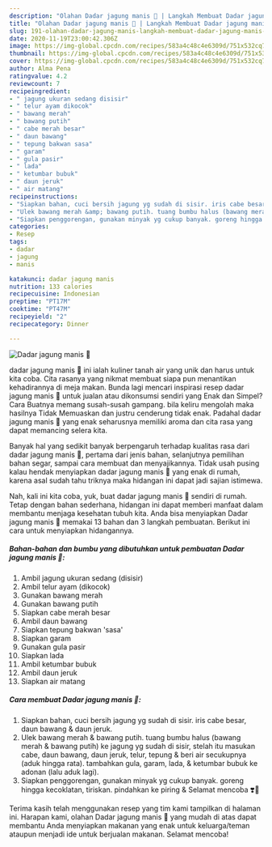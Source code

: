```yaml
---
description: "Olahan Dadar jagung manis 🌽 | Langkah Membuat Dadar jagung manis 🌽 Yang Sedap"
title: "Olahan Dadar jagung manis 🌽 | Langkah Membuat Dadar jagung manis 🌽 Yang Sedap"
slug: 191-olahan-dadar-jagung-manis-langkah-membuat-dadar-jagung-manis-yang-sedap
date: 2020-11-19T23:00:42.306Z
image: https://img-global.cpcdn.com/recipes/583a4c48c4e6309d/751x532cq70/dadar-jagung-manis-🌽-foto-resep-utama.jpg
thumbnail: https://img-global.cpcdn.com/recipes/583a4c48c4e6309d/751x532cq70/dadar-jagung-manis-🌽-foto-resep-utama.jpg
cover: https://img-global.cpcdn.com/recipes/583a4c48c4e6309d/751x532cq70/dadar-jagung-manis-🌽-foto-resep-utama.jpg
author: Alma Pena
ratingvalue: 4.2
reviewcount: 7
recipeingredient:
- " jagung ukuran sedang disisir"
- " telur ayam dikocok"
- " bawang merah"
- " bawang putih"
- " cabe merah besar"
- " daun bawang"
- " tepung bakwan sasa"
- " garam"
- " gula pasir"
- " lada"
- " ketumbar bubuk"
- " daun jeruk"
- " air matang"
recipeinstructions:
- "Siapkan bahan, cuci bersih jagung yg sudah di sisir. iris cabe besar, daun bawang &amp; daun jeruk."
- "Ulek bawang merah &amp; bawang putih. tuang bumbu halus (bawang merah &amp; bawang putih) ke jagung yg sudah di sisir, stelah itu masukan cabe, daun bawang, daun jeruk, telur, tepung &amp; beri air secukupnya (aduk hingga rata). tambahkan gula, garam, lada, &amp; ketumbar bubuk ke adonan (lalu aduk lagi)."
- "Siapkan penggorengan, gunakan minyak yg cukup banyak. goreng hingga kecoklatan, tiriskan. pindahkan ke piring &amp; Selamat mencoba ❣️🥰"
categories:
- Resep
tags:
- dadar
- jagung
- manis

katakunci: dadar jagung manis 
nutrition: 133 calories
recipecuisine: Indonesian
preptime: "PT17M"
cooktime: "PT47M"
recipeyield: "2"
recipecategory: Dinner

---
```



![Dadar jagung manis 🌽](https://img-global.cpcdn.com/recipes/583a4c48c4e6309d/751x532cq70/dadar-jagung-manis-🌽-foto-resep-utama.jpg)


dadar jagung manis 🌽 ini ialah kuliner tanah air yang unik dan harus untuk kita coba. Cita rasanya yang nikmat membuat siapa pun menantikan kehadirannya di meja makan.
Bunda lagi mencari inspirasi resep dadar jagung manis 🌽 untuk jualan atau dikonsumsi sendiri yang Enak dan Simpel? Cara Buatnya memang susah-susah gampang. bila keliru mengolah maka hasilnya Tidak Memuaskan dan justru cenderung tidak enak. Padahal dadar jagung manis 🌽 yang enak seharusnya memiliki aroma dan cita rasa yang dapat memancing selera kita.

Banyak hal yang sedikit banyak berpengaruh terhadap kualitas rasa dari dadar jagung manis 🌽, pertama dari jenis bahan, selanjutnya pemilihan bahan segar, sampai cara membuat dan menyajikannya. Tidak usah pusing kalau hendak menyiapkan dadar jagung manis 🌽 yang enak di rumah, karena asal sudah tahu triknya maka hidangan ini dapat jadi sajian istimewa.




Nah, kali ini kita coba, yuk, buat dadar jagung manis 🌽 sendiri di rumah. Tetap dengan bahan sederhana, hidangan ini dapat memberi manfaat dalam membantu menjaga kesehatan tubuh kita. Anda bisa menyiapkan Dadar jagung manis 🌽 memakai 13 bahan dan 3 langkah pembuatan. Berikut ini cara untuk menyiapkan hidangannya.

<!--inarticleads1-->

##### Bahan-bahan dan bumbu yang dibutuhkan untuk pembuatan Dadar jagung manis 🌽:

1. Ambil  jagung ukuran sedang (disisir)
1. Ambil  telur ayam (dikocok)
1. Gunakan  bawang merah
1. Gunakan  bawang putih
1. Siapkan  cabe merah besar
1. Ambil  daun bawang
1. Siapkan  tepung bakwan &#39;sasa&#39;
1. Siapkan  garam
1. Gunakan  gula pasir
1. Siapkan  lada
1. Ambil  ketumbar bubuk
1. Ambil  daun jeruk
1. Siapkan  air matang




<!--inarticleads2-->

##### Cara membuat Dadar jagung manis 🌽:

1. Siapkan bahan, cuci bersih jagung yg sudah di sisir. iris cabe besar, daun bawang &amp; daun jeruk.
1. Ulek bawang merah &amp; bawang putih. tuang bumbu halus (bawang merah &amp; bawang putih) ke jagung yg sudah di sisir, stelah itu masukan cabe, daun bawang, daun jeruk, telur, tepung &amp; beri air secukupnya (aduk hingga rata). tambahkan gula, garam, lada, &amp; ketumbar bubuk ke adonan (lalu aduk lagi).
1. Siapkan penggorengan, gunakan minyak yg cukup banyak. goreng hingga kecoklatan, tiriskan. pindahkan ke piring &amp; Selamat mencoba ❣️🥰




Terima kasih telah menggunakan resep yang tim kami tampilkan di halaman ini. Harapan kami, olahan Dadar jagung manis 🌽 yang mudah di atas dapat membantu Anda menyiapkan makanan yang enak untuk keluarga/teman ataupun menjadi ide untuk berjualan makanan. Selamat mencoba!

